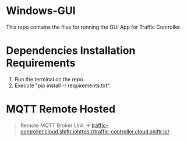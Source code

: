 # Windows-GUI

This repo contains the files for running the GUI App for Traffic Controller. 

# Dependencies Installation Requirements

1. Run the terminal on the repo.
2. Execute "pip install -r requirements.txt".

# MQTT Remote Hosted
> Remote MQTT Broker Link -> [traffic-controller.cloud.shiftr.io](https://traffic-controller.cloud.shiftr.io/)https://traffic-controller.cloud.shiftr.io/
